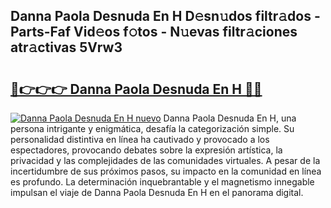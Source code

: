## Danna Paola Desnuda En H D𝚎sn𝚞dos filtr𝚊dos - Parts-Faf Vid𝚎os f𝚘tos - N𝚞evas filtr𝚊ciones atr𝚊ctivas 5Vrw3

# <h2><a href="http://mbarsl.tromn.icu/?c=Danna+Paola+Desnuda+En+H">🔗👉👉👉 Danna Paola Desnuda En H 🔗🔗</a></h2>

[![Danna Paola Desnuda En H nuevo](https://i.imgur.com/pEAQMta.gif)](http://mbarsl.tromn.icu/?c=Danna+Paola+Desnuda+En+H)
Danna Paola Desnuda En H, una persona intrigante y enigmática, desafía la categorización simple. Su personalidad distintiva en línea ha cautivado y provocado a los espectadores, provocando debates sobre la expresión artística, la privacidad y las complejidades de las comunidades virtuales. A pesar de la incertidumbre de sus próximos pasos, su impacto en la comunidad en línea es profundo. La determinación inquebrantable y el magnetismo innegable impulsan el viaje de Danna Paola Desnuda En H en el panorama digital.
